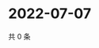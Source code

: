 # 2022-07-07

共 0 条

<!-- BEGIN WEIBO -->
<!-- 最后更新时间 Thu Jul 07 2022 08:32:54 GMT+0800 (China Standard Time) -->

<!-- END WEIBO -->
